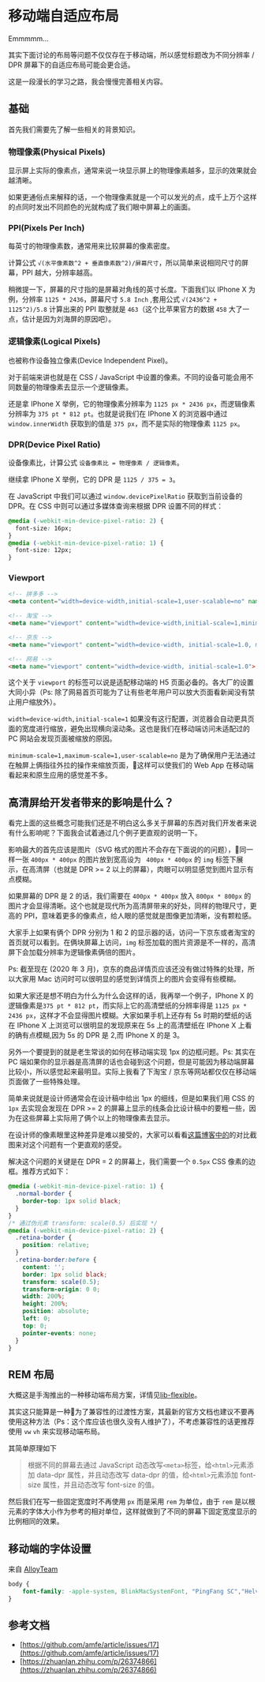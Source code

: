 # 移动端自适应布局
Emmmmm...  

其实下面讨论的布局等问题不仅仅存在于移动端，所以感觉标题改为不同分辨率 / DPR 屏幕下的自适应布局可能会更合适。

这是一段漫长的学习之路，我会慢慢完善相关内容。

## 基础
首先我们需要先了解一些相关的背景知识。

### 物理像素(Physical Pixels)
显示屏上实际的像素点，通常来说一块显示屏上的物理像素越多，显示的效果就会越清晰。  

如果更通俗点来解释的话，一个物理像素就是一个可以发光的点，成千上万个这样的点同时发出不同颜色的光就构成了我们眼中屏幕上的画面。

### PPI(Pixels Per Inch)
每英寸的物理像素数，通常用来比较屏幕的像素密度。  

计算公式 `√(水平像素数^2 + 垂直像素数^2)/屏幕尺寸`，所以简单来说相同尺寸的屏幕，PPI 越大，分辨率越高。  

稍微提一下，屏幕的尺寸指的是屏幕对角线的英寸长度。下面我们以 IPhone X 为例，分辨率 `1125 * 2436`，屏幕尺寸 `5.8 Inch` ,套用公式 `√(2436^2 + 1125^2)/5.8` 计算出来的 PPI 取整就是 `463`（这个比苹果官方的数据 `458` 大了一点，估计是因为刘海屏的原因吧）。

### 逻辑像素(Logical Pixels)
也被称作设备独立像素(Device Independent Pixel)。  

对于前端来讲也就是在 CSS / JavaScript 中设置的像素。不同的设备可能会用不同数量的物理像素去显示一个逻辑像素。  

还是拿 IPhone X 举例，它的物理像素分辨率为 `1125 px * 2436 px`，而逻辑像素分辨率为 `375 pt * 812 pt`。也就是说我们在 IPhone X 的浏览器中通过 `window.innerWidth` 获取到的值是 `375 px`，而不是实际的物理像素 `1125 px`。

### DPR(Device Pixel Ratio)
设备像素比，计算公式 `设备像素比 = 物理像素 / 逻辑像素`。  

继续拿 IPhone X 举例，它的 DPR 是 `1125 / 375 = 3`。  

在 JavaScript 中我们可以通过 `window.devicePixelRatio` 获取到当前设备的 DPR。在 CSS 中则可以通过多媒体查询来根据 DPR 设置不同的样式：
```css
@media (-webkit-min-device-pixel-ratio: 2) {
  font-size: 16px;
}
@media (-webkit-min-device-pixel-ratio: 1) {
  font-size: 12px;
}
```

### Viewport
```html
<!-- 拼多多 -->
<meta content="width=device-width,initial-scale=1,user-scalable=no" name="viewport">

<!-- 淘宝 -->
<meta name="viewport" content="width=device-width,initial-scale=1,minimum-scale=1,maximum-scale=1,user-scalable=no,viewport-fit=cover">

<!-- 京东 -->
<meta name="viewport" content="width=device-width, initial-scale=1.0, maximum-scale=1.0, user-scalable=0, shrink-to-fit=no, viewport-fit=cover">

<!-- 网易 -->
<meta name="viewport" content="width=device-width, initial-scale=1.0">
```
这个关于 `viewport` 的标签可以说是适配移动端的 H5 页面必备的。各大厂的设置大同小异（Ps: 除了网易首页可能为了让有些老年用户可以放大页面看新闻没有禁止用户缩放外）。  

`width=device-width,initial-scale=1` 如果没有这行配置，浏览器会自动更具页面的宽度进行缩放，避免出现横向滚动条。这也是我们在移动端访问未适配过的 PC 网站会发现页面被缩放的原因。  

`minimum-scale=1,maximum-scale=1,user-scalable=no` 是为了确保用户无法通过在触屏上俩指往外拉的操作来缩放页面，这样可以使我们的 Web App 在移动端看起来和原生应用的感觉差不多。

## 高清屏给开发者带来的影响是什么？
看完上面的这些概念可能我们还是不明白这么多关于屏幕的东西对我们开发者来说有什么影响呢？下面我会试着通过几个例子更直观的说明一下。  

影响最大的首先应该是图片（SVG 格式的图片不会存在下面说的的问题），同一样一张 `400px * 400px` 的图片放到宽高设为 ` 400px * 400px` 的 `img` 标签下展示，在高清屏（也就是 DPR >= 2 以上的屏幕），肉眼可以明显感觉到图片显示有点模糊。  

如果屏幕的 DPR 是 2 的话，我们需要在 `400px * 400px` 放入 `800px * 800px` 的图片才会显得清晰。这个也就是现代所为高清屏带来的好处，同样的物理尺寸，更高的 PPI，意味着更多的像素点，给人眼的感觉就是图像更加清晰，没有颗粒感。  

大家手上如果有俩个 DPR 分别为 1 和 2 的显示器的话，访问一下京东或者淘宝的首页就可以看到。在俩块屏幕上访问，`img` 标签加载的图片资源是不一样的，高清屏下会加载分辨率为逻辑像素俩倍的图片。  

Ps: 截至现在 (2020 年 3 月)，京东的商品详情页应该还没有做过特殊的处理，所以大家用 Mac 访问时可以很明显的感觉到详情页上的图片会变得有些模糊。  

如果大家还是想不明白为什么为什么会这样的话，我再举一个例子，IPhone X 的逻辑像素是`375 pt * 812 pt`，而实际上它的高清壁纸的分辨率得是 `1125 px * 2436 px`，这样才不会显得图片模糊。大家如果手机上还存有 5s 时期的壁纸的话在 IPhone X 上浏览可以很明显的发现原来在 5s 上的高清壁纸在 IPhone X 上看的确有点模糊,因为 5s 的 DPR 是 2,而 IPhone X 的是 3。

另外一个要提到的就是老生常谈的如何在移动端实现 1px 的边框问题。Ps: 其实在 PC 端如果你的显示器是高清屏的话也会碰到这个问题，但是可能因为移动端屏幕比较小，所以感觉起来最明显。实际上我看了下淘宝 / 京东等网站都仅仅在移动端页面做了一些特殊处理。

简单来说就是设计师通常会在设计稿中给出 1px 的细线，但是如果我们用 CSS 的`1px` 去实现会发现在 DPR >= 2 的屏幕上显示的线条会比设计稿中的要粗一些，因为在这些屏幕上实际用了俩个以上的物理像素去显示。  

在设计师的像素眼里这种差异是难以接受的，大家可以看看[这篇博客中的](https://blog.csdn.net/bbnbf/article/details/51580569)的对比截图来对这个问题有一个更直观的感受。

解决这个问题的关键是在 DPR = 2 的屏幕上，我们需要一个 `0.5px` CSS 像素的边框。推荐方式如下：
```css
@media (-webkit-min-device-pixel-ratio: 1) {
  .normal-border {
    border-top: 1px solid black;
  }
}
/* 通过伪元素 transform: scale(0.5) 后实现 */
@media (-webkit-min-device-pixel-ratio: 2) {
  .retina-border {
    position: relative;
  }
  .retina-border:before {
    content: '';
    border: 1px solid black;
    transform: scale(0.5);
    transform-origin: 0 0;
    width: 200%;
    height: 200%;
    position: absolute;
    left: 0;
    top: 0;
    pointer-events: none;
  }
}
```

## REM 布局
大概这是手淘推出的一种移动端布局方案，详情见[lib-flexible](https://github.com/amfe/lib-flexible)。  

其实这只能算是一种为了兼容性的过渡性方案，其最新的官方文档也建议不要再使用这种方法（Ps：这个库应该也很久没有人维护了），不考虑兼容性的话更推荐使用 `vw` `vh` 来实现移动端布局。 

其简单原理如下
> 根据不同的屏幕去通过 JavaScript 动态改写`<meta>`标签，给`<html>`元素添加 data-dpr 属性，并且动态改写 data-dpr 的值，给`<html>`元素添加 font-size 属性，并且动态改写 font-size 的值。

然后我们在写一些固定宽度时不再使用 `px` 而是采用 `rem` 为单位，由于 `rem` 是以根元素的字体大小作为参考的相对单位，这样就做到了不同的屏幕下固定宽度显示的比例相同的效果。

## 移动端的字体设置
来自 [AlloyTeam](https://github.com/AlloyTeam/Mars/blob/master/solutions/font-family.md)
```css
body {
    font-family: -apple-system, BlinkMacSystemFont, "PingFang SC","Helvetica Neue",STHeiti,"Microsoft Yahei",Tahoma,Simsun,sans-serif;
}
```

## 参考文档
* [https://github.com/amfe/article/issues/17](https://github.com/amfe/article/issues/17)
* [https://zhuanlan.zhihu.com/p/26374866](https://zhuanlan.zhihu.com/p/26374866)